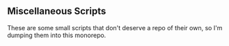 Miscellaneous Scripts
---------------------

These are some small scripts that don't deserve a repo of their own, so I'm
dumping them into this monorepo.

